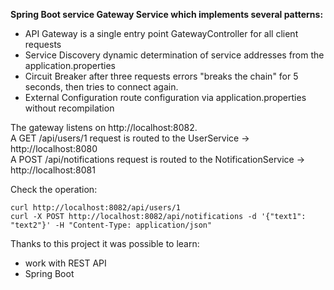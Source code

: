 **Spring Boot service Gateway Service which implements several patterns:**  

 - API Gateway is a single entry point GatewayController for all client requests 
 - Service Discovery dynamic determination of service addresses from the application.properties
 - Circuit Breaker after three requests errors "breaks the chain" for 5 seconds, then tries to connect again.
 - External Configuration route configuration via application.properties without recompilation




The gateway listens on http://localhost:8082.  
A GET /api/users/1 request is routed to the UserService → http://localhost:8080  
A POST /api/notifications request is routed to the NotificationService → http://localhost:8081

Check the operation:
```
curl http://localhost:8082/api/users/1
curl -X POST http://localhost:8082/api/notifications -d '{"text1": "text2"}' -H "Content-Type: application/json"
```

Thanks to this project it was possible to learn:  

- work with REST API
- Spring Boot